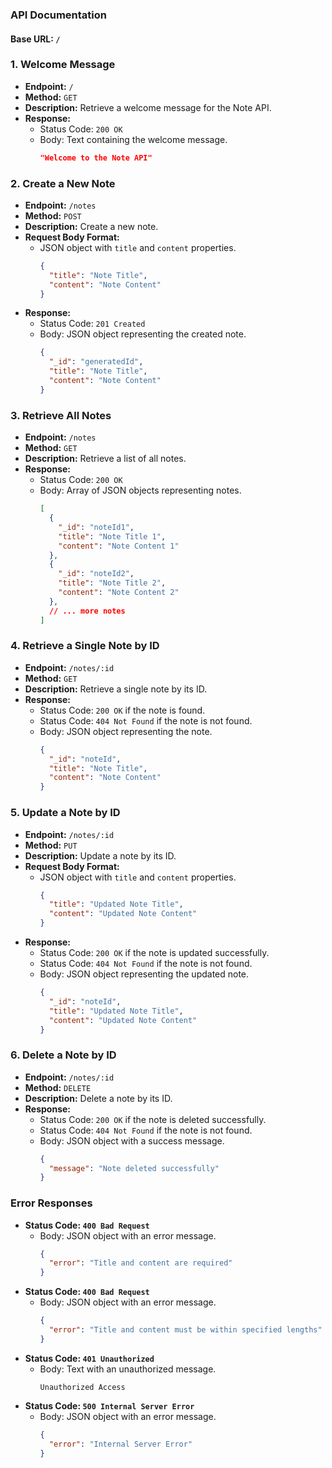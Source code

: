 ### API Documentation

#### Base URL: `/`

### 1. Welcome Message

- **Endpoint:** `/`
- **Method:** `GET`
- **Description:** Retrieve a welcome message for the Note API.
- **Response:**
  - Status Code: `200 OK`
  - Body: Text containing the welcome message.
    ```json
    "Welcome to the Note API"
    ```

### 2. Create a New Note

- **Endpoint:** `/notes`
- **Method:** `POST`
- **Description:** Create a new note.
- **Request Body Format:**
  - JSON object with `title` and `content` properties.
    ```json
    {
      "title": "Note Title",
      "content": "Note Content"
    }
    ```
- **Response:**
  - Status Code: `201 Created`
  - Body: JSON object representing the created note.
    ```json
    {
      "_id": "generatedId",
      "title": "Note Title",
      "content": "Note Content"
    }
    ```

### 3. Retrieve All Notes

- **Endpoint:** `/notes`
- **Method:** `GET`
- **Description:** Retrieve a list of all notes.
- **Response:**
  - Status Code: `200 OK`
  - Body: Array of JSON objects representing notes.
    ```json
    [
      {
        "_id": "noteId1",
        "title": "Note Title 1",
        "content": "Note Content 1"
      },
      {
        "_id": "noteId2",
        "title": "Note Title 2",
        "content": "Note Content 2"
      },
      // ... more notes
    ]
    ```

### 4. Retrieve a Single Note by ID

- **Endpoint:** `/notes/:id`
- **Method:** `GET`
- **Description:** Retrieve a single note by its ID.
- **Response:**
  - Status Code: `200 OK` if the note is found.
  - Status Code: `404 Not Found` if the note is not found.
  - Body: JSON object representing the note.
    ```json
    {
      "_id": "noteId",
      "title": "Note Title",
      "content": "Note Content"
    }
    ```

### 5. Update a Note by ID

- **Endpoint:** `/notes/:id`
- **Method:** `PUT`
- **Description:** Update a note by its ID.
- **Request Body Format:**
  - JSON object with `title` and `content` properties.
    ```json
    {
      "title": "Updated Note Title",
      "content": "Updated Note Content"
    }
    ```
- **Response:**
  - Status Code: `200 OK` if the note is updated successfully.
  - Status Code: `404 Not Found` if the note is not found.
  - Body: JSON object representing the updated note.
    ```json
    {
      "_id": "noteId",
      "title": "Updated Note Title",
      "content": "Updated Note Content"
    }
    ```

### 6. Delete a Note by ID

- **Endpoint:** `/notes/:id`
- **Method:** `DELETE`
- **Description:** Delete a note by its ID.
- **Response:**
  - Status Code: `200 OK` if the note is deleted successfully.
  - Status Code: `404 Not Found` if the note is not found.
  - Body: JSON object with a success message.
    ```json
    {
      "message": "Note deleted successfully"
    }
    ```

### Error Responses

- **Status Code: `400 Bad Request`**
  - Body: JSON object with an error message.
    ```json
    {
      "error": "Title and content are required"
    }
    ```
- **Status Code: `400 Bad Request`**
  - Body: JSON object with an error message.
    ```json
    {
      "error": "Title and content must be within specified lengths"
    }
    ```
- **Status Code: `401 Unauthorized`**
  - Body: Text with an unauthorized message.
    ```
    Unauthorized Access
    ```
- **Status Code: `500 Internal Server Error`**
  - Body: JSON object with an error message.
    ```json
    {
      "error": "Internal Server Error"
    }
    ```
